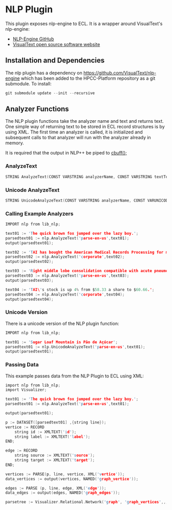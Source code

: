 # NLP Plugin

This plugin exposes nlp-engine to ECL.  It is a wrapper around VisualText's nlp-engine:
* [NLP-Engine GitHub](https://github.com/VisualText/nlp-engine)
* [VisualText open source software website](https://visualtext.org)


## Installation and Dependencies

The nlp plugin has a dependency on https://github.com/VisualText/nlp-engine which has been added to the HPCC-Platform repository as a git submodule.  To install:
```c
git submodule update --init --recursive
```

## Analyzer Functions

The NLP plugin functions take the analyzer name and text and returns text. One simple way of returning text to be stored in ECL record structures is by using XML. The first time an analyzer is called, it is initialized and subsequent calls to that analyzer will run with the analyzer already in memory.

It is required that the output in NLP++ be piped to [cbuff();](http://visualtext.org/help/cbuf.htm)

### AnalyzeText

```c
STRING AnalyzeText(CONST VARSTRING analyzerName, CONST VARSTRING textToAnalyze)
```

### Unicode AnalyzeText

```c
STRING UnicodeAnalyzeText(CONST VARSTRING analyzerName, CONST VARUNICODE textToAnalyze)
```

### Calling Example Analyzers

```c
IMPORT nlp from lib_nlp; 

text01 := 'The quick brown fox jumped over the lazy boy.';
parsedtext01 := nlp.AnalyzeText('parse-en-us',text01);
output(parsedtext01);

text02 := 'TAI has bought the American Medical Records Processing for more than $130 million dollars.';
parsedtext02 := nlp.AnalyzeText('corporate',text02);
output(parsedtext02);

text03 := 'Right middle lobe consolidation compatible with acute pneumonitis.';
parsedtext03 := nlp.AnalyzeText('parse-en-us',text03);
output(parsedtext03);

text04 := 'TAI\'s stock is up 4% from $58.33 a share to $60.66.';
parsedtext04 := nlp.AnalyzeText('corporate',text04);
output(parsedtext04);
```

### Unicode Version

There is a unicode version of the NLP plugin function:

```c
IMPORT nlp from lib_nlp; 

text01 := 'Sugar Loaf Mountain is Pão de Açúcar';
parsedtext01 := nlp.UnicodeAnalyzeText('parse-en-us',text01);
output(parsedtext01);
```

### Passing Data

This example passes data from the NLP Plugin to ECL using XML:

```c
import nlp from lib_nlp;
import Visualizer;

text01 := 'The quick brown fox jumped over the lazy boy.';
parsedtext01 := nlp.AnalyzeText('parse-en-us',text01);

output(parsedtext01);

p := DATASET([parsedtext01] ,{string line});
vertice := RECORD
    string id := XMLTEXT('id');
    string label := XMLTEXT('label');
END;

edge := RECORD
    string source := XMLTEXT('source');
    string target := XMLTEXT('target');
END;

vertices := PARSE(p, line, vertice, XML('vertice'));
data_vertices := output(vertices, NAMED('graph_vertice'));

edges := PARSE (p, line, edge, XML('edge'));
data_edges := output(edges, NAMED('graph_edges'));

parsetree := Visualizer.Relational.Network('graph', 'graph_vertices',,,,, 'graph_edges',,,,);
```



